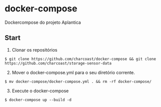 # docker-compose

Dockercompose do projeto Aplantica

## Start
1. Clonar os repositórios
```
$ git clone https://github.com/charcoast/docker-compose && git clone https://github.com/charcoast/storage-sensor-data
```
2. Mover o docker-compose.yml para o seu diretório corrente.
```
$ mv docker-compose/docker-compose.yml . && rm -rf docker-compose/
```
3. Execute o docker-compose
```
$ docker-compose up --build -d
```
